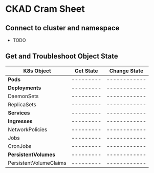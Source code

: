 # CKAD Cram Sheet

## Connect to cluster and namespace
- TODO

## Get and Troubleshoot Object State

| K8s Object | Get State | Change State |
| ---------- | --------- | ------------ |
| **Pods** | --------- | ------------ |
| **Deployments** | --------- | ------------ |
| DaemonSets | --------- | ------------ |
| ReplicaSets | --------- | ------------ |
| **Services** | --------- | ------------ |
| **Ingresses** | --------- | ------------ |
| NetworkPolicies | --------- | ------------ |
| Jobs | --------- | ------------ |
| CronJobs | --------- | ------------ |
| **PersistentVolumes** | --------- | ------------ |
| PersistentVolumeClaims | --------- | ------------ |
